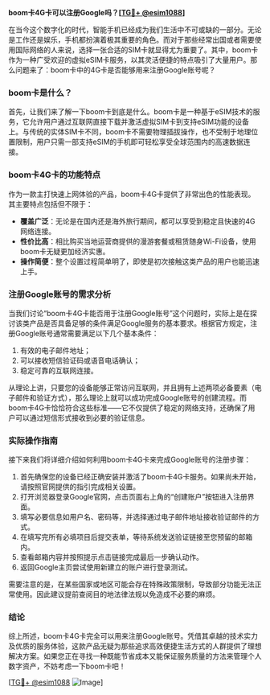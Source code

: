 **boom卡4G卡可以注册Google吗？[[TG💪+ @esim1088](https://t.me/s/esim1088)]**

在当今这个数字化的时代，智能手机已经成为我们生活中不可或缺的一部分。无论是工作还是娱乐，手机都扮演着极其重要的角色。而对于那些经常出国或者需要使用国际网络的人来说，选择一张合适的SIM卡就显得尤为重要了。其中，boom卡作为一种广受欢迎的虚拟eSIM卡服务，以其灵活便捷的特点吸引了大量用户。那么问题来了：boom卡中的4G卡是否能够用来注册Google账号呢？

### boom卡是什么？
首先，让我们来了解一下boom卡到底是什么。boom卡是一种基于eSIM技术的服务，它允许用户通过互联网直接下载并激活虚拟SIM卡到支持eSIM功能的设备上。与传统的实体SIM卡不同，boom卡不需要物理插拔操作，也不受制于地理位置限制，用户只需一部支持eSIM的手机即可轻松享受全球范围内的高速数据连接。

### boom卡4G卡的功能特点
作为一款主打快速上网体验的产品，boom卡4G卡提供了非常出色的性能表现。其主要特点包括但不限于：
- **覆盖广泛**：无论是在国内还是海外旅行期间，都可以享受到稳定且快速的4G网络连接。
- **性价比高**：相比购买当地运营商提供的漫游套餐或租赁随身Wi-Fi设备，使用boom卡无疑更加经济实惠。
- **操作简便**：整个设置过程简单明了，即使是初次接触这类产品的用户也能迅速上手。

### 注册Google账号的需求分析
当我们讨论“boom卡4G卡能否用于注册Google账号”这个问题时，实际上是在探讨该类产品是否具备足够的条件满足Google服务的基本要求。根据官方规定，注册Google账号通常需要满足以下几个基本条件：
1. 有效的电子邮件地址；
2. 可以接收短信验证码或语音电话确认；
3. 稳定可靠的互联网连接。

从理论上讲，只要您的设备能够正常访问互联网，并且拥有上述两项必备要素（电子邮件和验证方式），那么理论上就可以成功完成Google账号的创建流程。而boom卡4G卡恰恰符合这些标准——它不仅提供了稳定的网络支持，还确保了用户可以通过短信形式接收到必要的验证信息。

### 实际操作指南
接下来我们将详细介绍如何利用boom卡4G卡来完成Google账号的注册步骤：
1. 首先确保您的设备已经正确安装并激活了boom卡4G卡服务。如果尚未开始，请按照官网提供的指引完成相关设置。
2. 打开浏览器登录Google官网，点击页面右上角的“创建账户”按钮进入注册界面。
3. 填写必要信息如用户名、密码等，并选择通过电子邮件地址接收验证邮件的方式。
4. 在填写完所有必填项目后提交表单，等待系统发送验证链接至您预留的邮箱内。
5. 查看邮箱内容并按照提示点击链接完成最后一步确认动作。
6. 返回Google主页尝试使用新建立的账户进行登录测试。

需要注意的是，在某些国家或地区可能会存在特殊政策限制，导致部分功能无法正常使用。因此建议提前查阅目的地法律法规以免造成不必要的麻烦。

### 结论
综上所述，boom卡4G卡完全可以用来注册Google账号。凭借其卓越的技术实力及优质的服务体验，这款产品无疑为那些追求高效便捷生活方式的人群提供了理想解决方案。如果您正在寻找一种既能节省成本又能保证服务质量的方法来管理个人数字资产，不妨考虑一下boom卡吧！

[[TG💪+ @esim1088](https://t.me/s/esim1088) ![Image](https://i.postimg.cc/4NQfJmqS/Snipaste-2025-05-13-00-14-12.png)]
